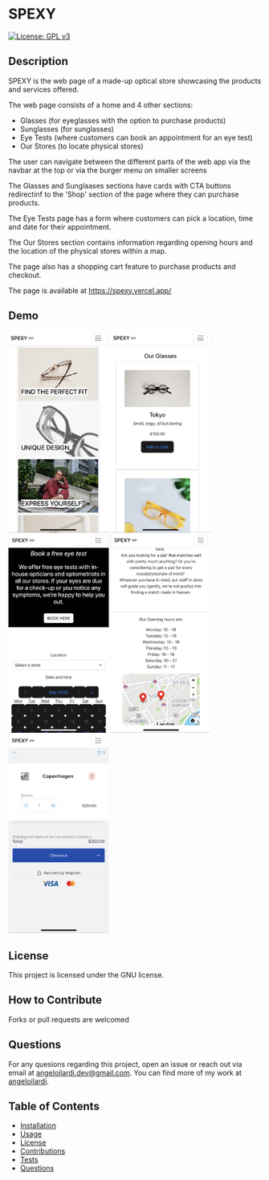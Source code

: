 # SPEXY

[![License: GPL v3](https://img.shields.io/badge/License-GPLv3-blue.svg)](https://www.gnu.org/licenses/gpl-3.0)

## Description

SPEXY is the web page of a made-up optical store showcasing the products and services offered.

The web page consists of a home and 4 other sections:

- Glasses (for eyeglasses with the option to purchase products)
- Sunglasses (for sunglasses)
- Eye Tests (where customers can book an appointment for an eye test)
- Our Stores (to locate physical stores)

The user can navigate between the different parts of the web app via the navbar at the top or via the burger menu on smaller screens

The Glasses and Sunglaases sections have cards with CTA buttons redirectinf to the 'Shop' section of the page where they can purchase products.

The Eye Tests page has a form where customers can pick a location, time and date for their appointment.

The Our Stores section contains information regarding opening hours and the location of the physical stores within a map.

The page also has a shopping cart feature to purchase products and checkout. 

The page is available at https://spexy.vercel.app/

## Demo
<img src="./public/images/IMG_7973.PNG"  width="200" height="auto">
<img src="./public/images/IMG_7974.PNG"  width="200" height="auto">
<img src="./public/images/IMG_6DAB5D7B6C03-1.jpeg"  width="200" height="auto">
<img src="./public/images/IMG_0FE86D5EAE2E-1.jpeg"  width="200" height="auto">
<img src="./public/images/IMG_AA2D06B5CF43-1.jpeg"  width="200" height="auto">






## License

This project is licensed under the GNU license.

## How to Contribute

Forks or pull requests are welcomed

## Questions

For any quesions regarding this project, open an issue or reach out via email at angeloilardi.dev@gmail.com. You can find more of my work at [angeloilardi](https://github.com/angeloilardi/).

## Table of Contents 

- [Installation](#installation)
- [Usage](#usage)
- [License](#license)
- [Contributions](#how-to-contribute)
- [Tests](#tests)
- [Questions](#questions)